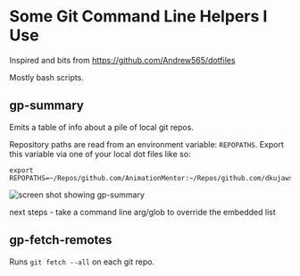 
# Some Git Command Line Helpers I Use

Inspired and bits from https://github.com/Andrew565/dotfiles

Mostly bash scripts.

## gp-summary

Emits a table of info about a pile of local git repos.

Repository paths are read from an environment variable: `REPOPATHS`.  Export this variable via one of your local dot files like so: 
```
export REPOPATHS=~/Repos/github.com/AnimationMentor:~/Repos/github.com/dkujawski
```

![screen shot showing gp-summary](https://raw.githubusercontent.com/reedwade/my-git-helpers/master/gp-summary.png)

next steps - take a command line arg/glob to override the embedded list

## gp-fetch-remotes

Runs `git fetch --all` on each git repo.
